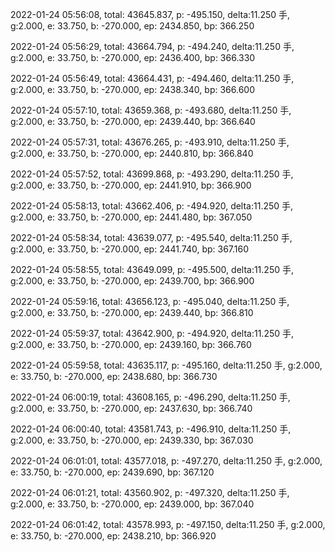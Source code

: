 2022-01-24 05:56:08, total: 43645.837, p: -495.150, delta:11.250 手, g:2.000, e: 33.750, b: -270.000, ep: 2434.850, bp: 366.250

2022-01-24 05:56:29, total: 43664.794, p: -494.240, delta:11.250 手, g:2.000, e: 33.750, b: -270.000, ep: 2436.400, bp: 366.330

2022-01-24 05:56:49, total: 43664.431, p: -494.460, delta:11.250 手, g:2.000, e: 33.750, b: -270.000, ep: 2438.340, bp: 366.600

2022-01-24 05:57:10, total: 43659.368, p: -493.680, delta:11.250 手, g:2.000, e: 33.750, b: -270.000, ep: 2439.440, bp: 366.640

2022-01-24 05:57:31, total: 43676.265, p: -493.910, delta:11.250 手, g:2.000, e: 33.750, b: -270.000, ep: 2440.810, bp: 366.840

2022-01-24 05:57:52, total: 43699.868, p: -493.290, delta:11.250 手, g:2.000, e: 33.750, b: -270.000, ep: 2441.910, bp: 366.900

2022-01-24 05:58:13, total: 43662.406, p: -494.920, delta:11.250 手, g:2.000, e: 33.750, b: -270.000, ep: 2441.480, bp: 367.050

2022-01-24 05:58:34, total: 43639.077, p: -495.540, delta:11.250 手, g:2.000, e: 33.750, b: -270.000, ep: 2441.740, bp: 367.160

2022-01-24 05:58:55, total: 43649.099, p: -495.500, delta:11.250 手, g:2.000, e: 33.750, b: -270.000, ep: 2439.700, bp: 366.900

2022-01-24 05:59:16, total: 43656.123, p: -495.040, delta:11.250 手, g:2.000, e: 33.750, b: -270.000, ep: 2439.440, bp: 366.810

2022-01-24 05:59:37, total: 43642.900, p: -494.920, delta:11.250 手, g:2.000, e: 33.750, b: -270.000, ep: 2439.160, bp: 366.760

2022-01-24 05:59:58, total: 43635.117, p: -495.160, delta:11.250 手, g:2.000, e: 33.750, b: -270.000, ep: 2438.680, bp: 366.730

2022-01-24 06:00:19, total: 43608.165, p: -496.290, delta:11.250 手, g:2.000, e: 33.750, b: -270.000, ep: 2437.630, bp: 366.740

2022-01-24 06:00:40, total: 43581.743, p: -496.910, delta:11.250 手, g:2.000, e: 33.750, b: -270.000, ep: 2439.330, bp: 367.030

2022-01-24 06:01:01, total: 43577.018, p: -497.270, delta:11.250 手, g:2.000, e: 33.750, b: -270.000, ep: 2439.690, bp: 367.120

2022-01-24 06:01:21, total: 43560.902, p: -497.320, delta:11.250 手, g:2.000, e: 33.750, b: -270.000, ep: 2439.000, bp: 367.040

2022-01-24 06:01:42, total: 43578.993, p: -497.150, delta:11.250 手, g:2.000, e: 33.750, b: -270.000, ep: 2438.210, bp: 366.920